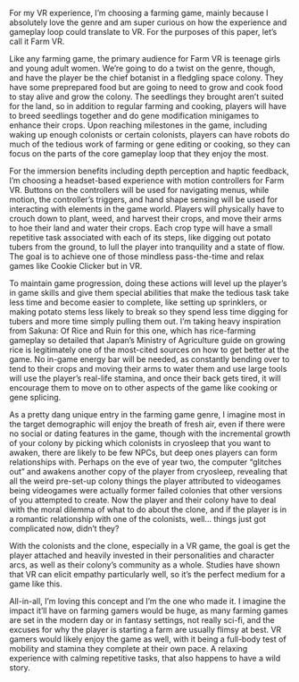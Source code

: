 For my VR experience, I’m choosing a farming game, mainly because I absolutely love the genre and am super curious on how the experience and gameplay loop could translate to VR. For the purposes of this paper, let’s call it Farm VR.

Like any farming game, the primary audience for Farm VR is teenage girls and young adult women. We’re going to do a twist on the genre, though, and have the player be the chief botanist in a fledgling space colony. They have some preprepared food but are going to need to grow and cook food to stay alive and grow the colony. The seedlings they brought aren’t suited for the land, so in addition to regular farming and cooking, players will have to breed seedlings together and do gene modification minigames to enhance their crops. Upon reaching milestones in the game, including waking up enough colonists or certain colonists, players can have robots do much of the tedious work of farming or gene editing or cooking, so they can focus on the parts of the core gameplay loop that they enjoy the most.

For the immersion benefits including depth perception and haptic feedback, I’m choosing a headset-based experience with motion controllers for Farm VR. Buttons on the controllers will be used for navigating menus, while motion, the controller’s triggers, and hand shape sensing will be used for interacting with elements in the game world. Players will physically have to crouch down to plant, weed, and harvest their crops, and move their arms to hoe their land and water their crops. Each crop type will have a small repetitive task associated with each of its steps, like digging out potato tubers from the ground, to lull the player into tranquility and a state of flow. The goal is to achieve one of those mindless pass-the-time and relax games like Cookie Clicker but in VR.

To maintain game progression, doing these actions will level up the player’s in game skills and give them special abilities that make the tedious task take less time and become easier to complete, like setting up sprinklers, or making potato stems less likely to break so they spend less time digging for tubers and more time simply pulling them out. I’m taking heavy inspiration from Sakuna: Of Rice and Ruin for this one, which has rice-farming gameplay so detailed that Japan’s Ministry of Agriculture guide on growing rice is legitimately one of the most-cited sources on how to get better at the game.
No in-game energy bar will be needed, as constantly bending over to tend to their crops and moving their arms to water them and use large tools will use the player’s real-life stamina, and once their back gets tired, it will encourage them to move on to other aspects of the game like cooking or gene splicing.

As a pretty dang unique entry in the farming game genre, I imagine most in the target demographic will enjoy the breath of fresh air, even if there were no social or dating features in the game, though with the incremental growth of your colony by picking which colonists in cryosleep that you want to awaken, there are likely to be few NPCs, but deep ones players can form relationships with. Perhaps on the eve of year two, the computer “glitches out” and awakens another copy of the player from cryosleep, revealing that all the weird pre-set-up colony things the player attributed to videogames being videogames were actually former failed colonies that other versions of you attempted to create. Now the player and their colony have to deal with the moral dilemma of what to do about the clone, and if the player is in a romantic relationship with one of the colonists, well… things just got complicated now, didn’t they?

With the colonists and the clone, especially in a VR game, the goal is get the player attached and heavily invested in their personalities and character arcs, as well as their colony’s community as a whole. Studies have shown that VR can elicit empathy particularly well, so it’s the perfect medium for a game like this.

All-in-all, I’m loving this concept and I’m the one who made it. I imagine the impact it’ll have on farming gamers would be huge, as many farming games are set in the modern day or in fantasy settings, not really sci-fi, and the excuses for why the player is starting a farm are usually flimsy at best. VR gamers would likely enjoy the game as well, with it being a full-body test of mobility and stamina they complete at their own pace. A relaxing experience with calming repetitive tasks, that also happens to have a wild story.